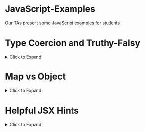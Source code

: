 # JavaScript-Examples
Our TAs present some JavaScript examples for students

# Type Coercion and Truthy-Falsy
<details><summary>Click to Expand</summary>

## Type Coercion
<details><summary>Click to Expand</summary>

JavaScript will automatically attempt to modify the type of a variable in certain circumstances. When speaking about Type Coercion, this modification is implicit (implicit changes can give a developer a really bad day!).

When the conversion is explicit, this is called type conversion.

### An example of type coercion
```JavaScript
const value1 = '5';
const value2 = 10;
let sum = value1 + value2;
console.log(sum);
```

What will be the output?
<details><summary>Click to Expand</summary>
<code>510</code>

The rationalle is that JavaScript will coerce the 9 to a string and "add" (concatenate) the two strings together. Why was the 9 changed and not the 5? It doesn't really matter, what matters is this can throw a wrench into your operations that could take hours or days to find!
</details>

### An example of type conversion:
```JavaScript
const value1 = '5';
const value2 = 10;
let sum = Number(value1) + value2;
console.log(sum);
```
What will be the output?
<details><summary>Click to Expand</summary>
<code>15</code>
</details>

</details>

## Truthy-Falsy
<details><summary>Click to Expand</summary>
A truthy value in Javascript is considered true in a boolean context (booleans are true or false, 1 or 0, etc.).

All values are considered truthy unless they're falsy (code like <code>false, 0, -0, 0n, "", null, undefined, NaN</code>).

Any of these can be coerced to be true in a boolean contex:

```JavaScript
if (true)
if ({})
if (42)
if ("0")
if ("false")
if (new Date())
if (-Infinity)
```
</details>

### Logical And: &&
<details><summary>Click to Expand</summary>

The logical and operator returns the second operator if the first object is truthy

```JavaScript
true && "dog"
// returns "dog"

[] && true
// return true
```

</details>

### Logical Or: ||
<details><summary>Click to Expand</summary>

The logical or operator 
- returns the first operator when it is truthy 
- returns the second operator when the first is falsy
    - the second operator can be truthy or falsy in this case

```JavaScript
console.log(null || "Kale Pizza")
// return "Kale Pizza"
console.log("Strawberry Potato Squash" || "user")
// return "Strawberry Potato Squash"
console.log(0 || NaN)
// return NaN
```
</details>

<br>

:cake: The bottom line:
- values can be implicitly type coerced

- Almost every value in Javascript can be coerced to be truthy in a boolean context (like an if conditional), so be wary!

- Don't get confused by truthy-falsy, it's just a way of saying that JavaScript is a very loose language! 

- Be careful with types and keep on programming!

</details>

# Map vs Object

<details><summary>Click to Expand</summary>

Objects are key value pairs. So are maps...so what (Wat) is the difference?

A map has two (or three) features that diffrentiate it from an object:

- It keeps track of the size of the map and you can get that value map.size
- It has an in order iteration of the key : value pairs to keep track of key : values in the order of insertion
- It uses the map.has(key) prototype to find a key in O(1) lookup time.
    - Please note that objects do something similar with ```in``` and with object.hasOwnProperty() method.

Objects are also used as classes of course and whenever you create a function and use ```this```, you're creating an object in the background.

Maps are (relatively speaking) new from ES6.js.
There are also no "accidental keys" in maps, keys can be objects, functions, or an primative (an object only stores string or symbol keys), is optimized for adding and removing key-value pairs (look up hidden classes for objects behind the hood) and has no native support for serialization and parsing.



</details>

# Helpful JSX Hints

<details><summary>Click to Expand</summary>

- JSX or JavaScript XML translates directly to JS and is used with React for easier coding.
- You can't use conditionals in JSX. A simple fix is to write your logic outside of JSX as an object or function and then reference that in the JSX.
- Elements like class in JS are className in JSX. This is a way for React to diffrentiate between JSX and JS.
- Components need to be Capitalizated. This is also a way for React to diffrentiate between components and other elements.